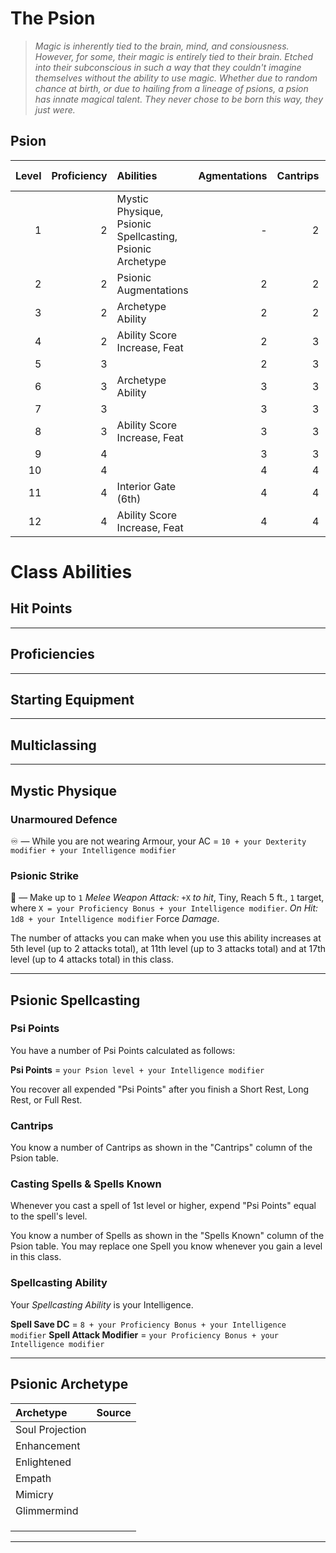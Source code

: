 # The Psion

> *Magic is inherently tied to the brain, mind, and consiousness. However, for some, their magic is entirely tied to their brain. Etched into their subconscious in such a way that they couldn't imagine themselves without the ability to use magic. Whether due to random chance at birth, or due to hailing from a lineage of psions, a psion has innate magical talent. They never chose to be born this way, they just were.*

## Psion

| Level | Proficiency | Abilities                                                | Agmentations | Cantrips | Spells Known | Mental Limit |
| ----: | ----------: | :------------------------------------------------------- | -----------: | -------: | -----------: | :----------: |
|     1 |           2 | Mystic Physique, Psionic Spellcasting, Psionic Archetype |            - |        2 |            - |     1st      |
|     2 |           2 | Psionic Augmentations                                    |            2 |        2 |            1 |     1st      |
|     3 |           2 | Archetype Ability                                        |            2 |        2 |            1 |     2nd      |
|     4 |           2 | Ability Score Increase, Feat                             |            2 |        3 |            2 |     2nd      |
|     5 |           3 |                                                          |            2 |        3 |            2 |     3rd      |
|     6 |           3 | Archetype Ability                                        |            3 |        3 |            3 |     3rd      |
|     7 |           3 |                                                          |            3 |        3 |            3 |     4th      |
|     8 |           3 | Ability Score Increase, Feat                             |            3 |        3 |            4 |     4th      |
|     9 |           4 |                                                          |            3 |        3 |            4 |     5th      |
|    10 |           4 |                                                          |            4 |        4 |            5 |     5th      |
|    11 |           4 | Interior Gate (6th)                                      |            4 |        4 |            5 |     5th      |
|    12 |           4 | Ability Score Increase, Feat                             |            4 |        4 |            6 |     5th      |

# Class Abilities

## Hit Points

---

## Proficiencies

---

## Starting Equipment

---

## Multiclassing

---

## Mystic Physique

### Unarmoured Defence

♾️ — While you are not wearing Armour, your AC = `10 + your Dexterity modifier + your Intelligence modifier`

### Psionic Strike

🔷 — Make up to `1` *Melee Weapon Attack:* `+X` *to hit*, Tiny, Reach 5 ft., `1` target, where `X = your Proficiency Bonus + your Intelligence modifier`. *On Hit:* `1d8 + your Intelligence modifier` Force *Damage*.

The number of attacks you can make when you use this ability increases at 5th level (up to 2 attacks total), at 11th level (up to 3 attacks total) and at 17th level (up to 4 attacks total) in this class.

---

## Psionic Spellcasting

### Psi Points

You have a number of Psi Points calculated as follows:

**Psi Points** = `your Psion level + your Intelligence modifier`

You recover all expended "Psi Points" after you finish a Short Rest, Long Rest, or Full Rest.

### Cantrips

You know a number of Cantrips as shown in the "Cantrips" column of the Psion table.

### Casting Spells & Spells Known

Whenever you cast a spell of 1st level or higher, expend "Psi Points" equal to the spell's level.

You know a number of Spells as shown in the "Spells Known" column of the Psion table. You may replace one Spell you know whenever you gain a level in this class.

### Spellcasting Ability

Your *Spellcasting Ability* is your Intelligence.

**Spell Save DC** = `8 + your Proficiency Bonus + your Intelligence modifier`
**Spell Attack Modifier** = `your Proficiency Bonus + your Intelligence modifier`  

---

## Psionic Archetype

| Archetype       | Source |
| :-------------- | :----- |
| Soul Projection |        |
| Enhancement     |        |
| Enlightened     |        |
| Empath          |        |
| Mimicry         |        |
| Glimmermind     |        |
|                 |        |
|                 |        |
|                 |        |

---
